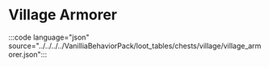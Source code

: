 # Village Armorer

:::code language="json" source="../../../../VanilliaBehaviorPack/loot_tables/chests/village/village_armorer.json":::